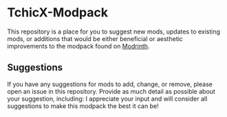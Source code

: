 # TchicX-Modpack

This repository is a place for you to suggest new mods, updates to existing mods, or additions that would be either beneficial or aesthetic improvements to the modpack found on [Modrinth](https://modrinth.com/modpack/tchicx-modpack).

## Suggestions

If you have any suggestions for mods to add, change, or remove, please open an issue in this repository. Provide as much detail as possible about your suggestion, including:
I appreciate your input and will consider all suggestions to make this modpack the best it can be!
